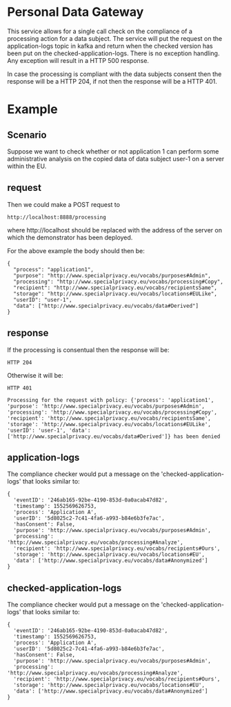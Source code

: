 # Personal Data Gateway

This service allows for a single call check on the compliance of a processing action for a data subject. The service will put the request on the application-logs topic in kafka and return when the checked version has been put on the checked-application-logs. There is no exception handling. Any exception will result in a HTTP 500 response.

In case the processing is compliant with the data subjects consent then the response will be a HTTP 204, if not then the response will be a HTTP 401.

# Example

## Scenario
Suppose we want to check whether or not application 1 can perform some administrative analysis on the copied data of data subject user-1 on a server within the EU. 

## request
Then we could make a POST request to 
```
http://localhost:8888/processing
```

where http://localhost should be replaced with the address of the server on which the demonstrator has been deployed. 

For the above example the body should then be:
```
{
  "process": "application1",
  "purpose": "http://www.specialprivacy.eu/vocabs/purposes#Admin",
  "processing": "http://www.specialprivacy.eu/vocabs/processing#Copy",
  "recipient": "http://www.specialprivacy.eu/vocabs/recipientsSame",
  "storage": "http://www.specialprivacy.eu/vocabs/locations#EULike",
  "userID": "user-1",
  "data": ["http://www.specialprivacy.eu/vocabs/data#Derived"]
}
```
## response
If the processing is consentual then the response will be:
```
HTTP 204
```
Otherwise it will be:
```
HTTP 401
```
```
Processing for the request with policy: {'process': 'application1', 'purpose': 'http://www.specialprivacy.eu/vocabs/purposes#Admin', 'processing': 'http://www.specialprivacy.eu/vocabs/processing#Copy', 'recipient': 'http://www.specialprivacy.eu/vocabs/recipientsSame', 'storage': 'http://www.specialprivacy.eu/vocabs/locations#EULike', 'userID': 'user-1', 'data': ['http://www.specialprivacy.eu/vocabs/data#Derived']} has been denied
```

## application-logs
The compliance checker would put a message on the 'checked-application-logs' that looks similar to:
```
{
  'eventID': '246ab165-92be-4190-853d-0a0acab47d82', 
  'timestamp': 1552569626753, 
  'process': 'Application A', 
  'userID': '5d8025c2-7c41-4fa6-a993-b84e6b3fe7ac', 
  'hasConsent': False, 
  'purpose': 'http://www.specialprivacy.eu/vocabs/purposes#Admin', 
  'processing': 'http://www.specialprivacy.eu/vocabs/processing#Analyze', 
  'recipient': 'http://www.specialprivacy.eu/vocabs/recipients#Ours', 
  'storage': 'http://www.specialprivacy.eu/vocabs/locations#EU', 
  'data': ['http://www.specialprivacy.eu/vocabs/data#Anonymized']
}
```

## checked-application-logs
The compliance checker would put a message on the 'checked-application-logs' that looks similar to:
```
{
  'eventID': '246ab165-92be-4190-853d-0a0acab47d82', 
  'timestamp': 1552569626753, 
  'process': 'Application A', 
  'userID': '5d8025c2-7c41-4fa6-a993-b84e6b3fe7ac', 
  'hasConsent': False, 
  'purpose': 'http://www.specialprivacy.eu/vocabs/purposes#Admin', 
  'processing': 'http://www.specialprivacy.eu/vocabs/processing#Analyze', 
  'recipient': 'http://www.specialprivacy.eu/vocabs/recipients#Ours', 
  'storage': 'http://www.specialprivacy.eu/vocabs/locations#EU', 
  'data': ['http://www.specialprivacy.eu/vocabs/data#Anonymized']
}
```
